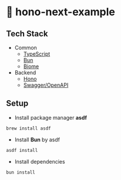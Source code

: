 # :rocket: hono-next-example

## Tech Stack

- Common
  - [TypeScript](https://www.typescriptlang.org/)
  - [Bun](https://bun.sh/)
  - [Biome](https://biomejs.dev/)
- Backend
  - [Hono](https://hono.dev/)
  - [Swagger/OpenAPI](https://swagger.io/)

## Setup

- Install package manager **asdf**

```bash
brew install asdf
```

- Install **Bun** by asdf

```bash
asdf install
```

- Install dependencies

```bash
bun install
```
